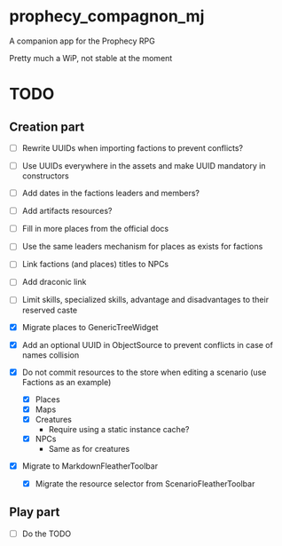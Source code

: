 # prophecy_compagnon_mj

A companion app for the Prophecy RPG

Pretty much a WiP, not stable at the moment

# TODO

## Creation part

- [ ] Rewrite UUIDs when importing factions to prevent conflicts?
- [ ] Use UUIDs everywhere in the assets and make UUID mandatory in constructors
- [ ] Add dates in the factions leaders and members?
- [ ] Add artifacts resources?
- [ ] Fill in more places from the official docs
- [ ] Use the same leaders mechanism for places as exists for factions
- [ ] Link factions (and places) titles to NPCs
- [ ] Add draconic link
- [ ] Limit skills, specialized skills, advantage and disadvantages to their reserved caste

- [x] Migrate places to GenericTreeWidget
- [x] Add an optional UUID in ObjectSource to prevent conflicts in case of names collision
- [x] Do not commit resources to the store when editing a scenario (use Factions as an example)
  - [x] Places
  - [x] Maps
  - [x] Creatures
    - Require using a static instance cache?
  - [x] NPCs
    - Same as for creatures
- [x] Migrate to MarkdownFleatherToolbar
  - [x] Migrate the resource selector from ScenarioFleatherToolbar

## Play part

- [ ] Do the TODO